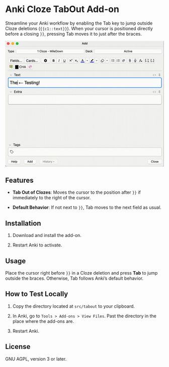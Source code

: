 # Anki Cloze TabOut Add-on

Streamline your Anki workflow by enabling the Tab key to jump outside Cloze deletions (`{{c1::text}}`). When your cursor is positioned directly before a closing `}}`, pressing Tab moves it to just after the braces.

![](https://github.com/kellenvu/anki-tabout/blob/main/demo.gif)

## Features

- **Tab Out of Clozes**: Moves the cursor to the position after `}}` if immediately to the right of the cursor.

- **Default Behavior**: If not next to `}}`, Tab moves to the next field as usual.

## Installation

1. Download and install the add-on.

1. Restart Anki to activate.

## Usage

Place the cursor right before `}}` in a Cloze deletion and press **Tab** to jump outside the braces. Otherwise, Tab follows Anki’s default behavior.

## How to Test Locally

1. Copy the directory located at `src/tabout` to your clipboard.

1. In Anki, go to `Tools > Add-ons > View Files`. Past the directory in the place where the add-ons are.

1. Restart Anki.

## License

GNU AGPL, version 3 or later.
